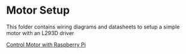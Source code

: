# Motor Setup

This folder contains wiring diagrams and datasheets to setup a simple motor with an L293D driver

[Control Motor with Raspberry Pi](https://business.tutsplus.com/tutorials/controlling-dc-motors-using-python-with-a-raspberry-pi--cms-20051)
